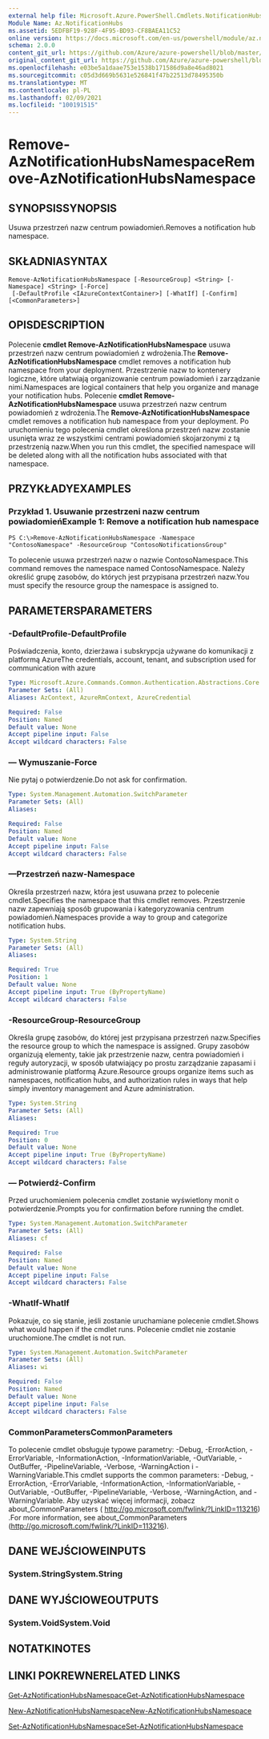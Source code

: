 ```yaml
---
external help file: Microsoft.Azure.PowerShell.Cmdlets.NotificationHubs.dll-Help.xml
Module Name: Az.NotificationHubs
ms.assetid: 5EDFBF19-928F-4F95-BD93-CF8BAEA11C52
online version: https://docs.microsoft.com/en-us/powershell/module/az.notificationhubs/remove-aznotificationhubsnamespace
schema: 2.0.0
content_git_url: https://github.com/Azure/azure-powershell/blob/master/src/NotificationHubs/NotificationHubs/help/Remove-AzNotificationHubsNamespace.md
original_content_git_url: https://github.com/Azure/azure-powershell/blob/master/src/NotificationHubs/NotificationHubs/help/Remove-AzNotificationHubsNamespace.md
ms.openlocfilehash: e03be5a1daae753e1538b171586d9a8e46ad8021
ms.sourcegitcommit: c05d3d669b5631e526841f47b22513d78495350b
ms.translationtype: MT
ms.contentlocale: pl-PL
ms.lasthandoff: 02/09/2021
ms.locfileid: "100191515"
---
```

# <span data-ttu-id="36484-101">Remove-AzNotificationHubsNamespace</span><span class="sxs-lookup"><span data-stu-id="36484-101">Remove-AzNotificationHubsNamespace</span></span>

## <span data-ttu-id="36484-102">SYNOPSIS</span><span class="sxs-lookup"><span data-stu-id="36484-102">SYNOPSIS</span></span>
<span data-ttu-id="36484-103">Usuwa przestrzeń nazw centrum powiadomień.</span><span class="sxs-lookup"><span data-stu-id="36484-103">Removes a notification hub namespace.</span></span>

## <span data-ttu-id="36484-104">SKŁADNIA</span><span class="sxs-lookup"><span data-stu-id="36484-104">SYNTAX</span></span>

```
Remove-AzNotificationHubsNamespace [-ResourceGroup] <String> [-Namespace] <String> [-Force]
 [-DefaultProfile <IAzureContextContainer>] [-WhatIf] [-Confirm] [<CommonParameters>]
```

## <span data-ttu-id="36484-105">OPIS</span><span class="sxs-lookup"><span data-stu-id="36484-105">DESCRIPTION</span></span>
<span data-ttu-id="36484-106">Polecenie **cmdlet Remove-AzNotificationHubsNamespace** usuwa przestrzeń nazw centrum powiadomień z wdrożenia.</span><span class="sxs-lookup"><span data-stu-id="36484-106">The **Remove-AzNotificationHubsNamespace** cmdlet removes a notification hub namespace from your deployment.</span></span>
<span data-ttu-id="36484-107">Przestrzenie nazw to kontenery logiczne, które ułatwiają organizowanie centrum powiadomień i zarządzanie nimi.</span><span class="sxs-lookup"><span data-stu-id="36484-107">Namespaces are logical containers that help you organize and manage your notification hubs.</span></span>
<span data-ttu-id="36484-108">Polecenie **cmdlet Remove-AzNotificationHubsNamespace** usuwa przestrzeń nazw centrum powiadomień z wdrożenia.</span><span class="sxs-lookup"><span data-stu-id="36484-108">The **Remove-AzNotificationHubsNamespace** cmdlet removes a notification hub namespace from your deployment.</span></span>
<span data-ttu-id="36484-109">Po uruchomieniu tego polecenia cmdlet określona przestrzeń nazw zostanie usunięta wraz ze wszystkimi centrami powiadomień skojarzonymi z tą przestrzenią nazw.</span><span class="sxs-lookup"><span data-stu-id="36484-109">When you run this cmdlet, the specified namespace will be deleted along with all the notification hubs associated with that namespace.</span></span>

## <span data-ttu-id="36484-110">PRZYKŁADY</span><span class="sxs-lookup"><span data-stu-id="36484-110">EXAMPLES</span></span>

### <span data-ttu-id="36484-111">Przykład 1. Usuwanie przestrzeni nazw centrum powiadomień</span><span class="sxs-lookup"><span data-stu-id="36484-111">Example 1: Remove a notification hub namespace</span></span>
```
PS C:\>Remove-AzNotificationHubsNamespace -Namespace "ContosoNamespace" -ResourceGroup "ContosoNotificationsGroup"
```

<span data-ttu-id="36484-112">To polecenie usuwa przestrzeń nazw o nazwie ContosoNamespace.</span><span class="sxs-lookup"><span data-stu-id="36484-112">This command removes the namespace named ContosoNamespace.</span></span>
<span data-ttu-id="36484-113">Należy określić grupę zasobów, do których jest przypisana przestrzeń nazw.</span><span class="sxs-lookup"><span data-stu-id="36484-113">You must specify the resource group the namespace is assigned to.</span></span>

## <span data-ttu-id="36484-114">PARAMETERS</span><span class="sxs-lookup"><span data-stu-id="36484-114">PARAMETERS</span></span>

### <span data-ttu-id="36484-115">-DefaultProfile</span><span class="sxs-lookup"><span data-stu-id="36484-115">-DefaultProfile</span></span>
<span data-ttu-id="36484-116">Poświadczenia, konto, dzierżawa i subskrypcja używane do komunikacji z platformą Azure</span><span class="sxs-lookup"><span data-stu-id="36484-116">The credentials, account, tenant, and subscription used for communication with azure</span></span>

```yaml
Type: Microsoft.Azure.Commands.Common.Authentication.Abstractions.Core.IAzureContextContainer
Parameter Sets: (All)
Aliases: AzContext, AzureRmContext, AzureCredential

Required: False
Position: Named
Default value: None
Accept pipeline input: False
Accept wildcard characters: False
```

### <span data-ttu-id="36484-117">— Wymuszanie</span><span class="sxs-lookup"><span data-stu-id="36484-117">-Force</span></span>
<span data-ttu-id="36484-118">Nie pytaj o potwierdzenie.</span><span class="sxs-lookup"><span data-stu-id="36484-118">Do not ask for confirmation.</span></span>

```yaml
Type: System.Management.Automation.SwitchParameter
Parameter Sets: (All)
Aliases:

Required: False
Position: Named
Default value: None
Accept pipeline input: False
Accept wildcard characters: False
```

### <span data-ttu-id="36484-119">—Przestrzeń nazw</span><span class="sxs-lookup"><span data-stu-id="36484-119">-Namespace</span></span>
<span data-ttu-id="36484-120">Określa przestrzeń nazw, która jest usuwana przez to polecenie cmdlet.</span><span class="sxs-lookup"><span data-stu-id="36484-120">Specifies the namespace that this cmdlet removes.</span></span>
<span data-ttu-id="36484-121">Przestrzenie nazw zapewniają sposób grupowania i kategoryzowania centrum powiadomień.</span><span class="sxs-lookup"><span data-stu-id="36484-121">Namespaces provide a way to group and categorize notification hubs.</span></span>

```yaml
Type: System.String
Parameter Sets: (All)
Aliases:

Required: True
Position: 1
Default value: None
Accept pipeline input: True (ByPropertyName)
Accept wildcard characters: False
```

### <span data-ttu-id="36484-122">-ResourceGroup</span><span class="sxs-lookup"><span data-stu-id="36484-122">-ResourceGroup</span></span>
<span data-ttu-id="36484-123">Określa grupę zasobów, do której jest przypisana przestrzeń nazw.</span><span class="sxs-lookup"><span data-stu-id="36484-123">Specifies the resource group to which the namespace is assigned.</span></span>
<span data-ttu-id="36484-124">Grupy zasobów organizują elementy, takie jak przestrzenie nazw, centra powiadomień i reguły autoryzacji, w sposób ułatwiający po prostu zarządzanie zapasami i administrowanie platformą Azure.</span><span class="sxs-lookup"><span data-stu-id="36484-124">Resource groups organize items such as namespaces, notification hubs, and authorization rules in ways that help simply inventory management and Azure administration.</span></span>

```yaml
Type: System.String
Parameter Sets: (All)
Aliases:

Required: True
Position: 0
Default value: None
Accept pipeline input: True (ByPropertyName)
Accept wildcard characters: False
```

### <span data-ttu-id="36484-125">— Potwierdź</span><span class="sxs-lookup"><span data-stu-id="36484-125">-Confirm</span></span>
<span data-ttu-id="36484-126">Przed uruchomieniem polecenia cmdlet zostanie wyświetlony monit o potwierdzenie.</span><span class="sxs-lookup"><span data-stu-id="36484-126">Prompts you for confirmation before running the cmdlet.</span></span>

```yaml
Type: System.Management.Automation.SwitchParameter
Parameter Sets: (All)
Aliases: cf

Required: False
Position: Named
Default value: None
Accept pipeline input: False
Accept wildcard characters: False
```

### <span data-ttu-id="36484-127">-WhatIf</span><span class="sxs-lookup"><span data-stu-id="36484-127">-WhatIf</span></span>
<span data-ttu-id="36484-128">Pokazuje, co się stanie, jeśli zostanie uruchamiane polecenie cmdlet.</span><span class="sxs-lookup"><span data-stu-id="36484-128">Shows what would happen if the cmdlet runs.</span></span> <span data-ttu-id="36484-129">Polecenie cmdlet nie zostanie uruchomione.</span><span class="sxs-lookup"><span data-stu-id="36484-129">The cmdlet is not run.</span></span>

```yaml
Type: System.Management.Automation.SwitchParameter
Parameter Sets: (All)
Aliases: wi

Required: False
Position: Named
Default value: None
Accept pipeline input: False
Accept wildcard characters: False
```

### <span data-ttu-id="36484-130">CommonParameters</span><span class="sxs-lookup"><span data-stu-id="36484-130">CommonParameters</span></span>
<span data-ttu-id="36484-131">To polecenie cmdlet obsługuje typowe parametry: -Debug, -ErrorAction, -ErrorVariable, -InformationAction, -InformationVariable, -OutVariable, -OutBuffer, -PipelineVariable, -Verbose, -WarningAction i -WarningVariable.</span><span class="sxs-lookup"><span data-stu-id="36484-131">This cmdlet supports the common parameters: -Debug, -ErrorAction, -ErrorVariable, -InformationAction, -InformationVariable, -OutVariable, -OutBuffer, -PipelineVariable, -Verbose, -WarningAction, and -WarningVariable.</span></span> <span data-ttu-id="36484-132">Aby uzyskać więcej informacji, zobacz about_CommonParameters ( http://go.microsoft.com/fwlink/?LinkID=113216) .</span><span class="sxs-lookup"><span data-stu-id="36484-132">For more information, see about_CommonParameters (http://go.microsoft.com/fwlink/?LinkID=113216).</span></span>

## <span data-ttu-id="36484-133">DANE WEJŚCIOWE</span><span class="sxs-lookup"><span data-stu-id="36484-133">INPUTS</span></span>

### <span data-ttu-id="36484-134">System.String</span><span class="sxs-lookup"><span data-stu-id="36484-134">System.String</span></span>

## <span data-ttu-id="36484-135">DANE WYJŚCIOWE</span><span class="sxs-lookup"><span data-stu-id="36484-135">OUTPUTS</span></span>

### <span data-ttu-id="36484-136">System.Void</span><span class="sxs-lookup"><span data-stu-id="36484-136">System.Void</span></span>

## <span data-ttu-id="36484-137">NOTATKI</span><span class="sxs-lookup"><span data-stu-id="36484-137">NOTES</span></span>

## <span data-ttu-id="36484-138">LINKI POKREWNE</span><span class="sxs-lookup"><span data-stu-id="36484-138">RELATED LINKS</span></span>

[<span data-ttu-id="36484-139">Get-AzNotificationHubsNamespace</span><span class="sxs-lookup"><span data-stu-id="36484-139">Get-AzNotificationHubsNamespace</span></span>](./Get-AzNotificationHubsNamespace.md)

[<span data-ttu-id="36484-140">New-AzNotificationHubsNamespace</span><span class="sxs-lookup"><span data-stu-id="36484-140">New-AzNotificationHubsNamespace</span></span>](./New-AzNotificationHubsNamespace.md)

[<span data-ttu-id="36484-141">Set-AzNotificationHubsNamespace</span><span class="sxs-lookup"><span data-stu-id="36484-141">Set-AzNotificationHubsNamespace</span></span>](./Set-AzNotificationHubsNamespace.md)



